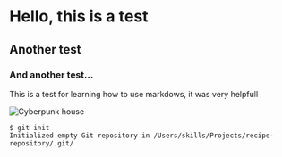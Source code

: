 # Hello, this is a test

## Another test

### And another test...

This is a test for learning how to use markdows, it was very helpfull 

![Cyberpunk house](https://static.wixstatic.com/media/c67c8a_0984c39101ba462088c6d2cfaaeff984~mv2.png/v1/fill/w_349,h_349,al_c,q_85,usm_0.66_1.00_0.01,enc_auto/cyberpunk.png)

```
$ git init
Initialized empty Git repository in /Users/skills/Projects/recipe-repository/.git/
```
